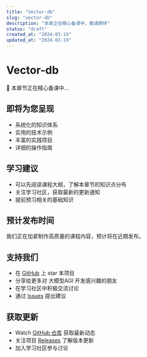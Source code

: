 ```yaml
---
title: "Vector-db"
slug: "vector-db"
description: "本章正在精心备课中，敬请期待"
status: "draft"
created_at: "2024-03-19"
updated_at: "2024-03-19"
---
```


# Vector-db

🚧 本章节正在精心备课中...

## 即将为您呈现
- 系统化的知识体系
- 实用的技术示例
- 丰富的实践项目
- 详细的操作指南

## 学习建议
- 可以先阅读课程大纲，了解本章节的知识点分布
- 关注学习社区，获取最新的更新通知
- 提前预习相关的基础知识

## 预计发布时间
我们正在加紧制作高质量的课程内容，预计将在近期发布。

## 支持我们
- 在 [GitHub](https://github.com/learnagi/learnagi-course) 上 star 本项目
- 分享给更多对 大模型AGI 开发感兴趣的朋友
- 在学习社区中积极交流讨论
- 通过 [Issues](https://github.com/learnagi/learnagi-course/issues) 提出建议

## 获取更新
- Watch [GitHub 仓库](https://github.com/learnagi/learnagi-course) 获取最新动态
- 关注项目 [Releases](https://github.com/learnagi/learnagi-course/releases) 了解版本更新
- 加入学习社区参与讨论


